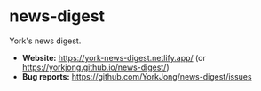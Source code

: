 # news-digest
 York's news digest.

- **Website:** https://york-news-digest.netlify.app/ (or https://yorkjong.github.io/news-digest/)
- **Bug reports:** https://github.com/YorkJong/news-digest/issues
